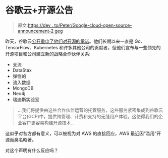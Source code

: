 # 谷歌云+开源公告

> 原文:[https://dev . to/Peter/Google-cloud-open-source-announcement-2 geg](https://dev.to/peter/google-cloud-open-source-announcement-2geg)

昨天，谷歌云[公开重申了他们对开源的承诺](https://cloud.google.com/blog/products/open-source/bringing-the-best-of-open-source-to-google-cloud-customers)。他们长期以来一直是 Go、TensorFlow、Kubernetes 和许多其他公司的贡献者，但他们宣布与一些领先的开源项目和公司建立新的战略合作伙伴关系:

*   支流
*   DataStax
*   弹性的
*   流入数据
*   MongoDB
*   Neo4j
*   瑞迪斯实验室

> ...我们将提供由这些合作伙伴运营的托管服务，这些服务紧密集成到谷歌云平台(GCP)中，提供跨管理、计费和支持的无缝用户体验。这使得我们的企业客户更容易构建开源技术...

这似乎对各方都有意义，可以被视为对 AWS 的直接回应，AWS 最近因“滥用”开源而臭名昭著。

对这个声明有什么反应吗？
